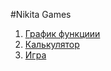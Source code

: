 #Nikita Games

1. [График функциии ](https://github.com/kraken97/nikcalc/tree/nikGame2)
2. [Калькулятор ](https://github.com/kraken97/nikcalc/tree/nikcalc)
3. [Игра](https://github.com/kraken97/nikcalc/tree/nikgame)
